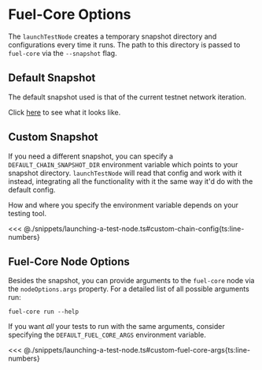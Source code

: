 <script setup>
  import { data } from '../../versions.data'
  const { forc } = data
  const url = `https://docs.fuel.network/docs/forc/commands/forc_test/`
</script>

# Fuel-Core Options

The `launchTestNode` creates a temporary snapshot directory and configurations every time it runs. The path to this directory is passed to `fuel-core` via the `--snapshot` flag.

## Default Snapshot

The default snapshot used is that of the current testnet network iteration.

Click [here](https://github.com/FuelLabs/fuels-ts/tree/master/.fuel-core/configs) to see what it looks like.

## Custom Snapshot

If you need a different snapshot, you can specify a `DEFAULT_CHAIN_SNAPSHOT_DIR` environment variable which points to your snapshot directory. `launchTestNode` will read that config and work with it instead, integrating all the functionality with it the same way it'd do with the default config.

How and where you specify the environment variable depends on your testing tool.

<<< @./snippets/launching-a-test-node.ts#custom-chain-config{ts:line-numbers}

## Fuel-Core Node Options

Besides the snapshot, you can provide arguments to the `fuel-core` node via the `nodeOptions.args` property. For a detailed list of all possible arguments run:

```shell
fuel-core run --help
```

If you want _all_ your tests to run with the same arguments, consider specifying the `DEFAULT_FUEL_CORE_ARGS` environment variable.

<<< @./snippets/launching-a-test-node.ts#custom-fuel-core-args{ts:line-numbers}
